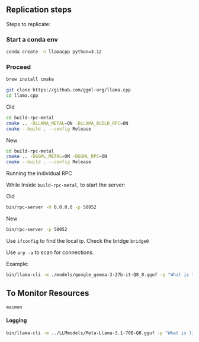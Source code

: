
## Replication steps
Steps to replicate:

### Start a conda env

```bash
conda create -n llamacpp python=3.12
```

### Proceed

```bash
brew install cmake
```

```bash
git clone https://github.com/ggml-org/llama.cpp
cd llama.cpp
```

Old
```bash
cd build-rpc-metal
cmake .. -DLLAMA_METAL=ON -DLLAMA_BUILD_RPC=ON
cmake --build . --config Release
```

New
```bash
cd build-rpc-metal
cmake .. -DGGML_METAL=ON -DGGML_RPC=ON
cmake --build . --config Release
```

Running the individual RPC

While Inside `build-rpc-metal`, to start the server:

Old
```bash
bin/rpc-server -H 0.0.0.0 -p 50052
```

New
```bash
bin/rpc-server -p 50052
```

Use `ifconfig` to find the local ip. Check the bridge `bridge0`

Use `arp -a` to scan for connections.

Example:
```bash
bin/llama-cli -m ./models/google_gemma-3-27b-it-Q8_0.gguf -p "What is the meaning of life?" --repeat-penalty 1.0 -n 64 --rpc 169.254.155.178:50052,169.254.191.140:50052 -ngl 99
```

## To Monitor Resources

```bash
macmon
```



#### Logging

```bash
bin/llama-cli -m ../LLMmodels/Meta-Llama-3.1-70B-Q8.gguf -p "What is life?" --rpc 169.254.199.163:50052 -n 64
```